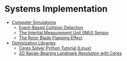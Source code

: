 # Systems Implementation

- [Computer Simulations](./Computer_Simulations/Computer_Simulations.md)
  - [Event-Based Collision Detection](./Computer_Simulations/Event-Based_Collision_Detection.md)
  - [The Intertial Measurement Unit (IMU) Sensor](./Computer_Simulations/The_Intertial_Measurement_Unit_(IMU)_Sensor.md)
  - [The Rotor Blade Flapping Effect](./Computer_Simulations/The_Rotor_Blade_Flapping_Effect.md)
- [Optimization Libraries](./Optimization_Libraries/Optimization_Libraries.md)
  - [Ceres Solver Python Tutorial (Linux)](./Optimization_Libraries/Ceres_Solver_Python_Tutorial_(Linux).md)
  - [2D Range-Bearing Landmark Resolution with Ceres](./Optimization_Libraries/2D_Range-Bearing_Landmark_Resolution_with_Ceres.md)

